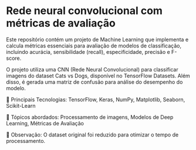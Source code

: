 # Rede neural convolucional com métricas de avaliação
Este repositório contém um projeto de Machine Learning que implementa e calcula métricas essenciais para avaliação de modelos de classificação, incluindo acurácia, sensibilidade (recall), especificidade, precisão e F-score.

O projeto utiliza uma CNN (Rede Neural Convolucional) para classificar imagens do dataset Cats vs Dogs, disponível no TensorFlow Datasets. Além disso, é gerada uma matriz de confusão para análise do desempenho do modelo.

🔹 Principais Tecnologias: TensorFlow, Keras, NumPy, Matplotlib, Seaborn, Scikit-Learn

🔹 Tópicos abordados: Processamento de imagens, Modelos de Deep Learning, Métricas de Avaliação

📌 Observação: O dataset original foi reduzido para otimizar o tempo de processamento.
